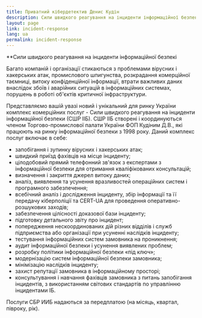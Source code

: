 ```yaml
---
title: Приватний кібердетектив Денис Кудін
description: Сили швидкого реагування на інциденти інформаційної безпекі
layout: page
link: incident-response
lang: ua
permalink: incident-response
---
```


**Сили швидкого реагування на інциденти інформаційної безпекі

Багато компаній і організації стикаються з проблемами вірусних і хакерських атак, промислового шпигунства, розкрадання комерційної таємниці, витоку конфіденційної інформації, втрати важливих даних внаслідок збоїв і аварійних ситуацій в інформаційних системах, порушень в роботі об'єктів критичної інфраструктури.

Представляємо вашій увазі новий і унікальний для ринку України комплекс комерційних послуг - Сили швидкого реагування на інциденти інформаційної безпеки (СШР ІІБ). СШР ІІБ створені і координуються членом Торгово-промислової палати України ФОП Кудіним Д.В., які працюють на ринку інформаційної безпеки з 1998 року. Даний комплекс послуг включає в себе:

* запобігання і зупинку вірусних і хакерських атак;
* швидкий приїзд фахівців на місце інциденту;
* цілодобовий прямий телефонний зв'язок з експертами з інформаційної безпеки для отримання кваліфікованих консультацій;
* визначення і закриття джерел витоку даних;
* аналіз, виявлення та усунення вразливостей операційних систем і програмного забезпечення;
* всебічний аналіз і дослідження інциденту, збір інформації та її передачу кіберполіції та CERT-UA для проведення оперативно-розшукових заходів;
* забезпечення цілісності доказової бази інциденту;
* підготовку детального звіту про інцидент;
* попередження нескоординованих дій різних відділів і служб підприємства або організації при усуненні наслідків інциденту;
* тестування інформаційних систем замовника на проникнення;
* аудит інформаційної безпеки і усунення виявлених проблем;
* розробку політики інформаційної безпеки «під ключ»;
* модернізацію систем інформаційної безпеки замовника;
* мінімізацію наслідків інциденту;
* захист репутації замовника в інформаційному просторі;
* консультування і навчання фахівців замовника з питань запобігання інцидентів, з використанням світових стандартів по управлінню інцидентами ІБ.

Послуги СБР ИИБ надаються за передплатою (на місяць, квартал, півроку, рік).

